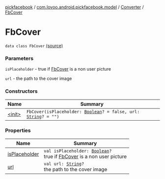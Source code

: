 [pickfacebook](../../../index.md) / [com.lovoo.android.pickfacebook.model](../../index.md) / [Converter](../index.md) / [FbCover](./index.md)

# FbCover

`data class FbCover` [(source)](https://github.com/lovoo/android-pickpic/blob/master/pickfacebook/src/main/kotlin/com/lovoo/android/pickfacebook/model/Converter.kt#L85)

### Parameters

`isPlaceholder` - true if [FbCover](./index.md) is a non user picture

`url` - the path to the cover image

### Constructors

| Name | Summary |
|---|---|
| [&lt;init&gt;](-init-.md) | `FbCover(isPlaceholder: `[`Boolean`](https://kotlinlang.org/api/latest/jvm/stdlib/kotlin/-boolean/index.html)`? = false, url: `[`String`](https://kotlinlang.org/api/latest/jvm/stdlib/kotlin/-string/index.html)`? = "")` |

### Properties

| Name | Summary |
|---|---|
| [isPlaceholder](is-placeholder.md) | `val isPlaceholder: `[`Boolean`](https://kotlinlang.org/api/latest/jvm/stdlib/kotlin/-boolean/index.html)`?`<br>true if [FbCover](./index.md) is a non user picture |
| [url](url.md) | `val url: `[`String`](https://kotlinlang.org/api/latest/jvm/stdlib/kotlin/-string/index.html)`?`<br>the path to the cover image |
